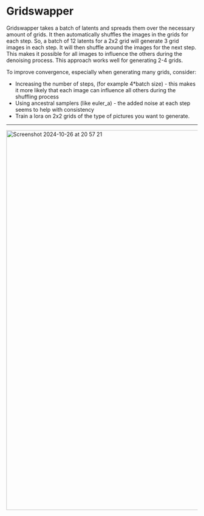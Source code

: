 # Gridswapper
Gridswapper takes a batch of latents and spreads them over the necessary amount of grids. It then automatically shuffles the images in the grids for each step.
So, a batch of 12 latents for a 2x2 grid will generate 3 grid images in each step. It will then shuffle around the images for the next step. This makes it possible for all images to influence the others during the denoising process.
This approach works well for generating 2-4 grids. 


To improve convergence, especially when generating many grids, consider:

* Increasing the number of steps, (for example 4*batch size) - this makes it more likely that each image can influence all others during the shuffling process
* Using ancestral samplers (like euler_a) - the added noise at each step seems to help with consistency
* Train a lora on 2x2 grids of the type of pictures you want to generate.

---

<img width="1001" alt="Screenshot 2024-10-26 at 20 57 21" src="https://github.com/user-attachments/assets/901e9a62-0c06-420b-afa5-6701a784e858">
